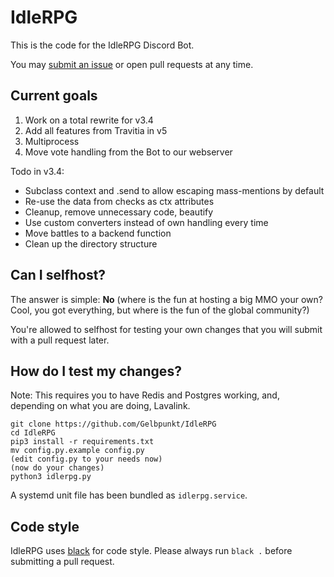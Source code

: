 # IdleRPG

This is the code for the IdleRPG Discord Bot.

You may [submit an issue](https://github.com/Gelbpunkt/IdleRPG/issues) or open pull requests at any time.

## Current goals

1. Work on a total rewrite for v3.4
2. Add all features from Travitia in v5
3. Multiprocess
4. Move vote handling from the Bot to our webserver

Todo in v3.4:

- Subclass context and .send to allow escaping mass-mentions by default
- Re-use the data from checks as ctx attributes
- Cleanup, remove unnecessary code, beautify
- Use custom converters instead of own handling every time
- Move battles to a backend function
- Clean up the directory structure

## Can I selfhost?

The answer is simple: **No** (where is the fun at hosting a big MMO your own? Cool, you got everything, but where is the fun of the global community?)

You're allowed to selfhost for testing your own changes that you will submit with a pull request later.

## How do I test my changes?

Note: This requires you to have Redis and Postgres working, and, depending on what you are doing, Lavalink.

```
git clone https://github.com/Gelbpunkt/IdleRPG
cd IdleRPG
pip3 install -r requirements.txt
mv config.py.example config.py
(edit config.py to your needs now)
(now do your changes)
python3 idlerpg.py
```

A systemd unit file has been bundled as `idlerpg.service`.

## Code style

IdleRPG uses [black](https://github.com/ambv/black) for code style. Please always run `black .` before submitting a pull request.
